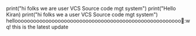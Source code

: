 print("hi folks we are user VCS Source code mgt system")
print("Hello Kiran)
print("hi folks we a user VCS Source code mgt system")
helloooooooooooooooooooooooooooooooooooooooooooooooooooooo:wq!
this is the latest update
